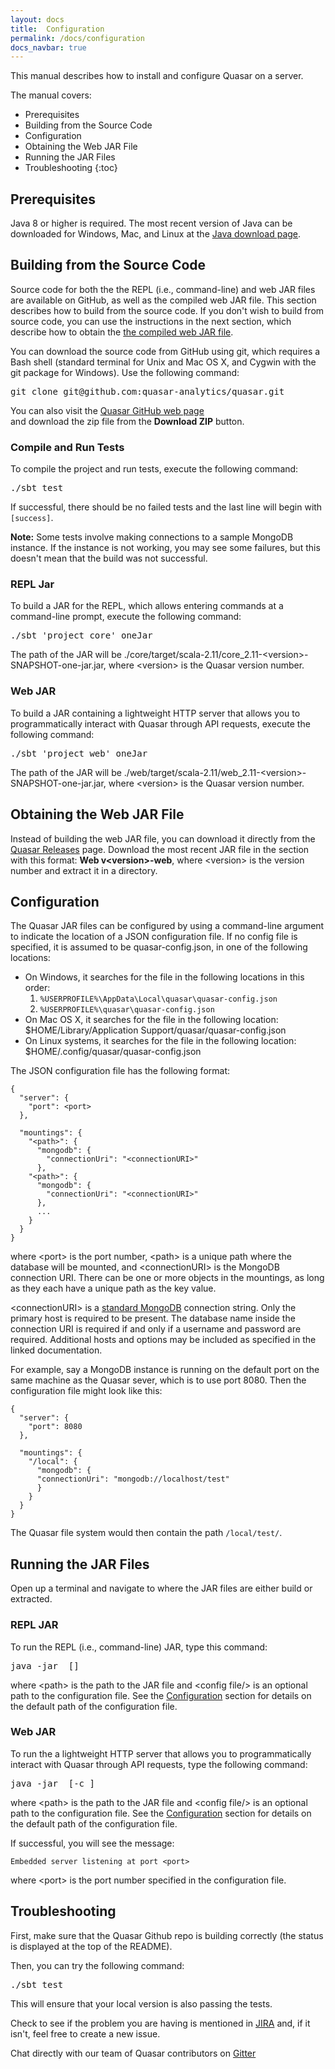 ```yaml
---
layout: docs
title:  Configuration
permalink: /docs/configuration
docs_navbar: true
---
```


This manual describes how to install and configure Quasar on a server. 

The manual covers:

* Prerequisites
* Building from the Source Code
* Configuration
* Obtaining the Web JAR File
* Running the JAR Files
* Troubleshooting
{:toc}


## Prerequisites

Java 8 or higher is required. The most recent version of Java can be 
downloaded for Windows, Mac, and Linux
at the [Java download page](https://java.com/en/download/manual.jsp).


## Building from the Source Code

Source code for both the the REPL (i.e., command-line) and web JAR files are available on 
GitHub, as well as the compiled web JAR file. This section
describes how to build from the source code. If you don't wish to build from source code,
you can use the instructions in the next section, which describe how to obtain the
[the compiled web JAR file](#obtaining-the-web-jar-file).

You can download the source code from GitHub using git, which requires a Bash shell
(standard terminal for Unix and Mac OS X, and Cygwin with the git package for Windows). 
Use the following command:

<pre class="code-snippet">
git clone git@github.com:quasar-analytics/quasar.git
</pre>

You can also visit the [Quasar GitHub web page](https://github.com/quasar-analytics/quasar)  
and download the zip file from the **Download ZIP** button.


### Compile and Run Tests

To compile the project and run tests, execute the following command:

<pre class="code-snippet">
./sbt test
</pre>

If successful, there should be no failed tests and the last line will begin with
`[success]`.

**Note:** Some tests involve making connections to a sample MongoDB instance. 
If the instance is not working, you may see some failures, but this doesn't mean
that the build was not successful.


### REPL Jar

To build a JAR for the REPL, which allows entering commands at a command-line prompt, execute the following command:

<pre class="code-snippet">
./sbt 'project core' oneJar
</pre>

The path of the JAR will be ./core/target/scala-2.11/core_2.11-\<version\>-SNAPSHOT-one-jar.jar, where \<version\> is the Quasar version number.


### Web JAR

To build a JAR containing a lightweight HTTP server that allows you to programmatically interact with Quasar through API requests, execute the following command:

<pre class="code-snippet">
./sbt 'project web' oneJar
</pre>

The path of the JAR will be ./web/target/scala-2.11/web_2.11-\<version\>-SNAPSHOT-one-jar.jar, where \<version\> is the Quasar version number.


## Obtaining the Web JAR File

Instead of building the web JAR file, you can download it directly from 
the [Quasar Releases](https://github.com/quasar-analytics/quasar/releases) page.
Download the most recent JAR file in the section with this format: 
**Web v\<version\>-web**, where \<version\>
is the version number and extract it in a directory.


## Configuration

The Quasar JAR files can be configured by using a command-line argument to indicate the 
location of a JSON configuration file. If no config file is specified, it is assumed 
to be quasar-config.json, in one of the following locations:

* On Windows, it searches for the file in the following locations in this order:
    1. `%USERPROFILE%\AppData\Local\quasar\quasar-config.json`
    2. `%USERPROFILE%\quasar\quasar-config.json`
* On Mac OS X, it searches for the file in the following location:
    $HOME/Library/Application Support/quasar/quasar-config.json
* On Linux systems, it searches for the file in the following location:
    $HOME/.config/quasar/quasar-config.json

The JSON configuration file has the following format:

    {
      "server": {
        "port": <port>
      },

      "mountings": {
        "<path>": {
          "mongodb": {
            "connectionUri": "<connectionURI>"
          },
        "<path>": {
          "mongodb": {
            "connectionUri": "<connectionURI>"
          },
          ...
        }
      }
    }

where \<port\> is the port number, \<path\> is a unique path where the database will 
be mounted, and \<connectionURI\> is the MongoDB connection URI. There can be one or
more objects in the mountings, as long as they each have a unique path as the key value.

\<connectionURI\> is a [standard MongoDB](http://docs.mongodb.org/manual/reference/connection-string/)
connection string. Only the primary host is required to be present. 
The database name inside the connection URI is required if and only if a username and
password are required. Additional hosts and options may be included as 
specified in the linked documentation.

For example, say a MongoDB instance is running on the default port on the same machine as 
the Quasar sever, which is to use port 8080. Then the configuration file might 
look like this:

    {
      "server": {
        "port": 8080
      },

      "mountings": {
        "/local": {
          "mongodb": {
          "connectionUri": "mongodb://localhost/test"
          }
        }
      }
    }

The Quasar file system would then contain the path `/local/test/`.


## Running the JAR Files

Open up a terminal and navigate to where the JAR files are either build or extracted.


### REPL JAR

To run the REPL (i.e., command-line) JAR, type this command:

<pre class="code-snippet">
java -jar <path> [<config file>]
</pre>

where \<path\> is the path to the JAR file and \<config file/> is an optional path
to the configuration file. See the [Configuration](#configuration) section for details
on the default path of the configuration file.


### Web JAR

To run the a lightweight HTTP server that allows you to programmatically interact with Quasar through API requests, type the following command:

<pre class="code-snippet">
java -jar <path> [-c <config file>]
</pre>

where \<path\> is the path to the JAR file and \<config file/> is an optional path
to the configuration file. See the [Configuration](#configuration) section for details
on the default path of the configuration file.

If successful, you will see the message:

    Embedded server listening at port <port>

where \<port\> is the port number specified in the configuration file.


## Troubleshooting

First, make sure that the Quasar Github repo is building correctly (the status is displayed at the top of the README).

Then, you can try the following command:

<pre class="code-snippet">
./sbt test
</pre>

This will ensure that your local version is also passing the tests.

Check to see if the problem you are having is mentioned in
[JIRA](https://slamdata.atlassian.net/issues/?filter=-4&jql=component%20%3D%20Quasar%20ORDER%20BY%20createdDate%20DESC)
and, if it isn't, feel free to create a new issue.

Chat directly with our team of Quasar contributors on
[Gitter](https://gitter.im/quasar-analytics/quasar)
